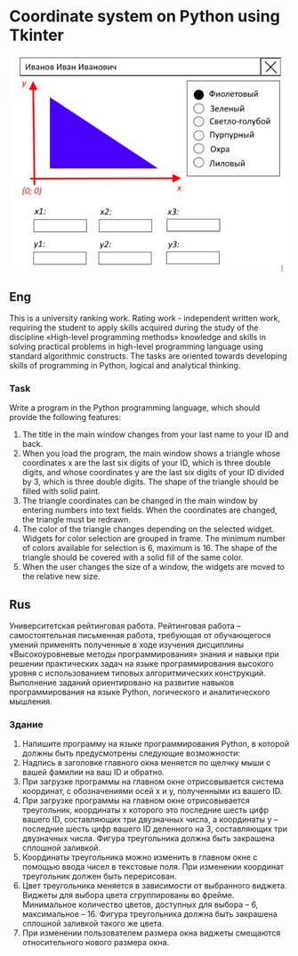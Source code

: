 # Coordinate system on Python using Tkinter


<img src="https://github.com/StuLolka/-TKInter/blob/main/ForReadme/whatShouldIGet.png">


## Eng
This is a university ranking work. Rating work - independent written work, requiring the student to apply skills acquired during the study of the discipline «High-level programming methods» knowledge and skills in solving practical problems in high-level programming language using standard algorithmic constructs. The tasks are oriented towards developing skills of programming in Python, logical and analytical thinking.

### Task
Write a program in the Python programming language, which should provide the following features:
1. The title in the main window changes from your last name to your ID and back.
2. When you load the program, the main window shows a triangle whose coordinates x are the last six digits of your ID, which is three double digits, and whose coordinates y are the last six digits of your ID divided by 3, which is three double digits. The shape of the triangle should be filled with solid paint.
3. The triangle coordinates can be changed in the main window by entering numbers into text fields. When the coordinates are changed, the triangle must be redrawn.
4. The color of the triangle changes depending on the selected widget. Widgets for color selection are grouped in frame. The minimum number of colors available for selection is 6, maximum is 16. The shape of the triangle should be covered with a solid fill of the same color.
5. When the user changes the size of a window, the widgets are moved to the relative new size.


## Rus
Университетская рейтинговая работа. Рейтинговая работа – самостоятельная письменная работа, требующая от обучающегося умений применять полученные в ходе изучения дисциплины «Высокоуровневые методы программирования» знания и навыки при решении практических задач на языке программирования высокого уровня с использованием типовых алгоритмических конструкций. Выполнение заданий ориентировано на развитие навыков программирования на языке Python, логического и аналитического мышления.

### Здание
1.	Напишите программу на языке программирования Python, в которой должны быть предусмотрены следующие возможности:
2.	Надпись в заголовке главного окна меняется по щелчку мыши с вашей фамилии на ваш ID и обратно.
3.	При загрузке программы на главном окне отрисовывается система координат, с обозначениями осей х и у, полученными из вашего ID.
4.	При загрузке программы на главном окне отрисовывается треугольник, координаты х которого это последние шесть цифр вашего ID, составляющих три двузначных числа, а координаты у – последние шесть цифр вашего ID деленного на 3, составляющих три двузначных числа. Фигура треугольника должна быть закрашена сплошной заливкой.
5.	Координаты треугольника можно изменить в главном окне с помощью ввода чисел в текстовые поля. При изменении координат треугольник должен быть перерисован.
6.	Цвет треугольника меняется в зависимости от выбранного виджета. Виджеты для выбора цвета сгруппированы во фрейме. Минимальное количество цветов, доступных для выбора – 6, максимальное – 16. Фигура треугольника должна быть закрашена сплошной заливкой такого же цвета.
7.	При изменении пользователем размера окна виджеты смещаются относительного нового размера окна.

